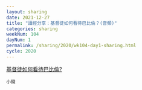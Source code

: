 ```yaml
---
layout: sharing
date: 2021-12-27
title: "讀經分享：基督徒如何看待巴比倫？(音頻)"
categories: sharing
weekNum: 104
dayNum: 1
permalink: /sharing/2020/wk104-day1-sharing.html
cycle: 2020
---
```


[基督徒如何看待巴比倫?](https://eccseattle.github.io/media/sharing/2020/wk104/2021-12-27-bin.m4a)

`小錢`
